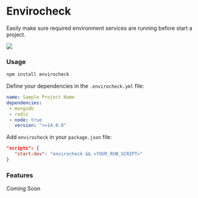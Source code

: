 # Envirocheck

Easily make sure required environment services are running before start a project.

![](https://i.imgur.com/opUmHp0.png)

### Usage

```bash
npm install envirocheck
```

Define your dependencies in the `.envirocheck.yml` file:

```yaml
name: Sample Project Name
dependencies:
 - mongodb
 - redis
 - node: true
   version: ">=14.0.0"
```

Add `envirocheck` in your `package.json` file:


```json
"scripts": {
   "start:dev": "envirocheck && <YOUR_RUN_SCRIPT>"
}
```

### Features

 Coming Soon
